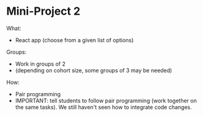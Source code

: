 
# Mini-Project 2


What:
- React app (choose from a given list of options)


Groups:
- Work in groups of 2
- (depending on cohort size, some groups of 3 may be needed)


How:
- Pair programming
- IMPORTANT: tell students to follow pair programming (work together on the same tasks). We still haven't seen how to integrate code changes.


